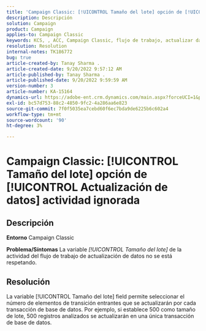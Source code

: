 ```yaml
---
title: 'Campaign Classic: [!UICONTROL Tamaño del lote] opción de [!UICONTROL Actualización de datos] actividad ignorada'
description: Descripción
solution: Campaign
product: Campaign
applies-to: Campaign Classic
keywords: KCS, , ACC, Campaign Classic, flujo de trabajo, actualizar datos, tamaño de lote
resolution: Resolution
internal-notes: TK186772
bug: true
article-created-by: Tanay Sharma .
article-created-date: 9/20/2022 9:57:12 AM
article-published-by: Tanay Sharma .
article-published-date: 9/20/2022 9:59:59 AM
version-number: 3
article-number: KA-15164
dynamics-url: https://adobe-ent.crm.dynamics.com/main.aspx?forceUCI=1&pagetype=entityrecord&etn=knowledgearticle&id=e9123394-ca38-ed11-9db1-002248086735
exl-id: bc57d753-88c2-4850-9fc2-4a286aa6e823
source-git-commit: 7f0f5035ea7cebd60f6ec7bda9de6225b6c602a4
workflow-type: tm+mt
source-wordcount: '90'
ht-degree: 3%

---
```


# Campaign Classic: [!UICONTROL Tamaño del lote] opción de [!UICONTROL Actualización de datos] actividad ignorada

## Descripción

<b>Entorno</b>
Campaign Classic


<b>Problema/Síntomas</b>
La variable *[!UICONTROL Tamaño del lote]* de la actividad del flujo de trabajo de actualización de datos no se está respetando.




## Resolución


La variable [!UICONTROL Tamaño del lote] field permite seleccionar el número de elementos de transición entrantes que se actualizarán por cada transacción de base de datos. Por ejemplo, si establece 500 como tamaño de lote, 500 registros analizados se actualizarán en una única transacción de base de datos.
